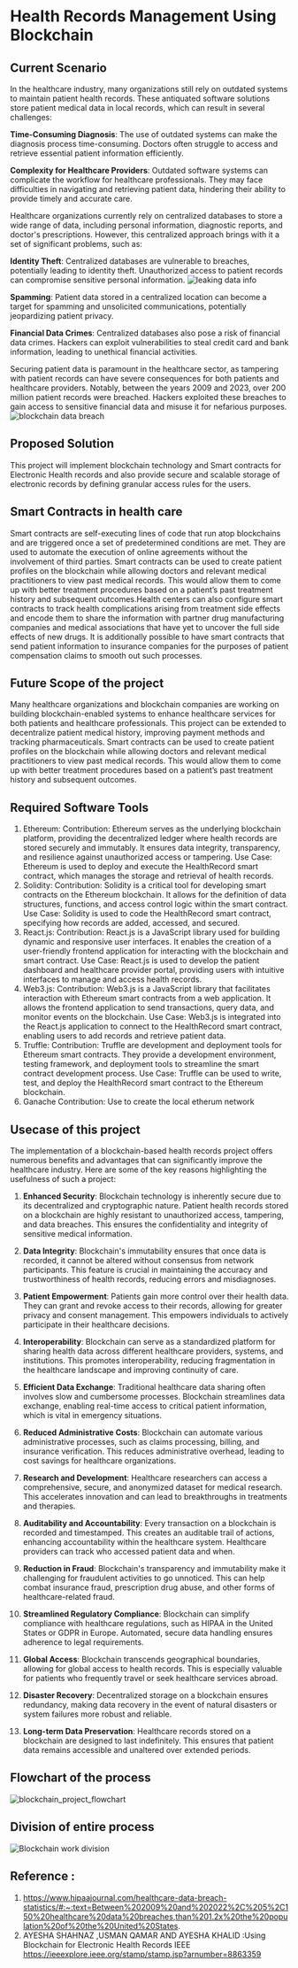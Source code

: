 # Health Records Management Using Blockchain 
## Current Scenario 
In the healthcare industry, many organizations still rely on outdated systems to maintain patient health records. These antiquated software solutions store patient medical data in local records, which can result in several challenges:

**Time-Consuming Diagnosis**: The use of outdated systems can make the diagnosis process time-consuming. Doctors often struggle to access and retrieve essential patient information efficiently.

**Complexity for Healthcare Providers**: Outdated software systems can complicate the workflow for healthcare professionals. They may face difficulties in navigating and retrieving patient data, hindering their ability to provide timely and accurate care.

Healthcare organizations currently rely on centralized databases to store a wide range of data, including personal information, diagnostic reports, and doctor's prescriptions. However, this centralized approach brings with it a set of significant problems, such as:

**Identity Theft**: Centralized databases are vulnerable to breaches, potentially leading to identity theft. Unauthorized access to patient records can compromise sensitive personal information.
![leaking data info](https://github.com/Ankittiwari23/Blockchain_project/assets/84897935/e02e6515-ad93-4ce6-9d43-710f388f70db)


**Spamming**: Patient data stored in a centralized location can become a target for spamming and unsolicited communications, potentially jeopardizing patient privacy.


**Financial Data Crimes**: Centralized databases also pose a risk of financial data crimes. Hackers can exploit vulnerabilities to steal credit card and bank information, leading to unethical financial activities.

Securing patient data is paramount in the healthcare sector, as tampering with patient records can have severe consequences for both patients and healthcare providers. Notably, between the years 2009 and 2023, over 200 million patient records were breached. Hackers exploited these breaches to gain access to sensitive financial data and misuse it for nefarious purposes.
![blockchain data breach](https://github.com/Ankittiwari23/Blockchain_project/assets/84897935/68472a05-6ca9-4988-a3f5-b785bb273591)


## Proposed Solution
This project will implement blockchain technology and Smart contracts for Electronic Health records  and also provide secure and scalable storage of electronic records by defining granular access rules for the users.

## Smart Contracts in health care
Smart contracts are self-executing lines of code that run atop blockchains and are triggered once a set of predetermined conditions are met. They are used to automate the execution of online agreements without the involvement of third parties. Smart contracts can be used to create patient profiles on the blockchain while allowing doctors and relevant medical practitioners to view past medical records. This would allow them to come up with better treatment procedures based on a patient’s past treatment history and subsequent outcomes.Health centers can also configure smart contracts to track health complications arising from treatment side effects and encode them to share the information with partner drug manufacturing companies and medical associations that have yet to uncover the full side effects of new drugs.
It is additionally possible to have smart contracts that send patient information to insurance companies for the purposes of patient compensation claims to smooth out such processes.

## Future Scope of the project
Many healthcare organizations and blockchain companies are working on building blockchain-enabled systems to enhance healthcare services for both patients and healthcare professionals. This project can be extended to decentralize patient medical history, improving payment methods and tracking pharmaceuticals. Smart contracts can be used to create patient profiles on the blockchain while allowing doctors and relevant medical practitioners to view past medical records. This would allow them to come up with better treatment procedures based on a patient’s past treatment history and subsequent outcomes.
<!-- TABLE OF CONTENTS -->

## Required Software Tools
1. Ethereum:
Contribution: Ethereum serves as the underlying blockchain platform, providing the decentralized ledger where health records are stored securely and immutably. It ensures data integrity, transparency, and resilience against unauthorized access or tampering.
Use Case: Ethereum is used to deploy and execute the HealthRecord smart contract, which manages the storage and retrieval of health records.
2. Solidity:
Contribution: Solidity is a critical tool for developing smart contracts on the Ethereum blockchain. It allows for the definition of data structures, functions, and access control logic within the smart contract.
Use Case: Solidity is used to code the HealthRecord smart contract, specifying how records are added, accessed, and secured.
3. React.js:
Contribution: React.js is a JavaScript library used for building dynamic and responsive user interfaces. It enables the creation of a user-friendly frontend application for interacting with the blockchain and smart contract.
Use Case: React.js is used to develop the patient dashboard and healthcare provider portal, providing users with intuitive interfaces to manage and access health records.
4. Web3.js:
Contribution: Web3.js is a JavaScript library that facilitates interaction with Ethereum smart contracts from a web application. It allows the frontend application to send transactions, query data, and monitor events on the blockchain.
Use Case: Web3.js is integrated into the React.js application to connect to the HealthRecord smart contract, enabling users to add records and retrieve patient data.
5. Truffle:
Contribution: Truffle are development and deployment tools for Ethereum smart contracts. They provide a development environment, testing framework, and deployment tools to streamline the smart contract development process.
Use Case: Truffle can be used to write, test, and deploy the HealthRecord smart contract to the Ethereum blockchain.
6. Ganache
Contribution: Use to create the local etherum network
## Usecase of this project
The implementation of a blockchain-based health records project offers numerous benefits and advantages that can significantly improve the healthcare industry. Here are some of the key reasons highlighting the usefulness of such a project:

1. **Enhanced Security**: Blockchain technology is inherently secure due to its decentralized and cryptographic nature. Patient health records stored on a blockchain are highly resistant to unauthorized access, tampering, and data breaches. This ensures the confidentiality and integrity of sensitive medical information.

2. **Data Integrity**: Blockchain's immutability ensures that once data is recorded, it cannot be altered without consensus from network participants. This feature is crucial in maintaining the accuracy and trustworthiness of health records, reducing errors and misdiagnoses.

3. **Patient Empowerment**: Patients gain more control over their health data. They can grant and revoke access to their records, allowing for greater privacy and consent management. This empowers individuals to actively participate in their healthcare decisions.

4. **Interoperability**: Blockchain can serve as a standardized platform for sharing health data across different healthcare providers, systems, and institutions. This promotes interoperability, reducing fragmentation in the healthcare landscape and improving continuity of care.

5. **Efficient Data Exchange**: Traditional healthcare data sharing often involves slow and cumbersome processes. Blockchain streamlines data exchange, enabling real-time access to critical patient information, which is vital in emergency situations.

6. **Reduced Administrative Costs**: Blockchain can automate various administrative processes, such as claims processing, billing, and insurance verification. This reduces administrative overhead, leading to cost savings for healthcare organizations.

7. **Research and Development**: Healthcare researchers can access a comprehensive, secure, and anonymized dataset for medical research. This accelerates innovation and can lead to breakthroughs in treatments and therapies.

8. **Auditability and Accountability**: Every transaction on a blockchain is recorded and timestamped. This creates an auditable trail of actions, enhancing accountability within the healthcare system. Healthcare providers can track who accessed patient data and when.

9. **Reduction in Fraud**: Blockchain's transparency and immutability make it challenging for fraudulent activities to go unnoticed. This can help combat insurance fraud, prescription drug abuse, and other forms of healthcare-related fraud.

10. **Streamlined Regulatory Compliance**: Blockchain can simplify compliance with healthcare regulations, such as HIPAA in the United States or GDPR in Europe. Automated, secure data handling ensures adherence to legal requirements.

11. **Global Access**: Blockchain transcends geographical boundaries, allowing for global access to health records. This is especially valuable for patients who frequently travel or seek healthcare services abroad.

12. **Disaster Recovery**: Decentralized storage on a blockchain ensures redundancy, making data recovery in the event of natural disasters or system failures more robust and reliable.

13. **Long-term Data Preservation**: Healthcare records stored on a blockchain are designed to last indefinitely. This ensures that patient data remains accessible and unaltered over extended periods.
## Flowchart of the process
![blockchain_project_flowchart](https://github.com/Ankittiwari23/Blockchain_project/assets/84897935/ed4faedc-a486-4037-8316-8ccc58285e41)
## Division of entire process
![Blockchain work division](https://github.com/Ankittiwari23/Blockchain_project/assets/84897935/be283ad5-ea01-4212-b69c-46b35b6e9bcb)

## Reference :
1. https://www.hipaajournal.com/healthcare-data-breach-statistics/#:~:text=Between%202009%20and%202022%2C%205%2C150%20healthcare%20data%20breaches,than%201.2x%20the%20population%20of%20the%20United%20States.
2. AYESHA SHAHNAZ ,USMAN QAMAR AND AYESHA KHALID :Using Blockchain for Electronic Health Records IEEE https://ieeexplore.ieee.org/stamp/stamp.jsp?arnumber=8863359
